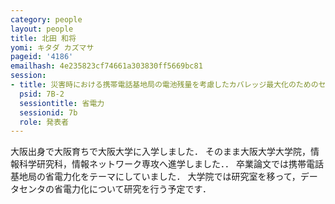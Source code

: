 ```yaml
---
category: people
layout: people
title: 北田 和将
yomi: キタダ カズマサ
pageid: '4186'
emailhash: 4e235823cf74661a303830ff5669bc81
session:
- title: 災害時における携帯電話基地局の電池残量を考慮したカバレッジ最大化のためのセルサイズ制御手法
  psid: 7B-2
  sessiontitle: 省電力
  sessionid: 7b
  role: 発表者
---
```

大阪出身で大阪育ちで大阪大学に入学しました．
そのまま大阪大学大学院，情報科学研究科，情報ネットワーク専攻へ進学しました．．
卒業論文では携帯電話基地局の省電力化をテーマにしていました．
大学院では研究室を移って，データセンタの省電力化について研究を行う予定です．